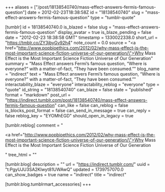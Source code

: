 +++
aliases = ["/post/18138540740/mass-effect-answers-fermis-famous-question"]
date = 2012-02-23T18:38:58Z
id = "18138540740"
slug = "mass-effect-answers-fermis-famous-question"
type = "tumblr-quote"

[tumblr]
id = 18138540740.0
is_blazed = false
slug = "mass-effect-answers-fermis-famous-question"
display_avatar = true
is_blaze_pending = false
date = "2012-02-23 18:38:58 GMT"
timestamp = 1330022338.0
short_url = "https://tmblr.co/ZY3jbyGv92h4"
note_count = 0.0
source = "<a href=\"http://www.popbioethics.com/2012/02/why-mass-effect-is-the-most-important-science-fiction-universe-of-our-generation/\">Why Mass Effect is the Most Important Science Fiction Universe of Our Generation</a>"
summary = "Mass Effect answers Fermi’s famous question, “Where is everyone?” with a matter-of-fact, “They have been consumed.”"
blog_name = "indirect"
text = "Mass Effect answers Fermi’s famous question, “Where is everyone?” with a matter-of-fact, “They have been consumed.”"
interactability_blaze = "everyone"
interactability_reblog = "everyone"
type = "quote"
id_string = "18138540740"
can_blaze = false
state = "published"
format = "markdown"
post_url = "https://indirect.tumblr.com/post/18138540740/mass-effect-answers-fermis-famous-question"
can_like = false
can_reblog = false
is_blocks_post_format = false
can_send_in_message = true
can_reply = false
reblog_key = "EYOMhEGD"
should_open_in_legacy = true

[tumblr.reblog]
comment = "<p><a href=\"http://www.popbioethics.com/2012/02/why-mass-effect-is-the-most-important-science-fiction-universe-of-our-generation/\">Why Mass Effect is the Most Important Science Fiction Universe of Our Generation</a></p>"
tree_html = ""

[tumblr.blog]
description = ""
url = "https://indirect.tumblr.com/"
uuid = "t:PgyUJU3SA2Klwyt81UWAwQ"
updated = 1739757070.0
can_show_badges = true
name = "indirect"
title = "indirect"

[tumblr.blog.tumblrmart_accessories]
+++
